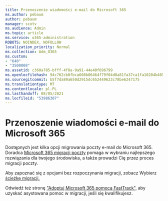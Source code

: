 ```yaml
---
title: Przenoszenie wiadomości e-mail do Microsoft 365
ms.author: pebaum
author: pebaum
manager: scotv
ms.audience: Admin
ms.topic: article
ms.service: o365-administration
ROBOTS: NOINDEX, NOFOLLOW
localization_priority: Normal
ms.collection: Adm_O365
ms.custom:
- "640"
- "3500008"
ms.assetid: c360a785-bfff-4f8a-9a91-44e40f696799
ms.openlocfilehash: 94c762cb8fbca608b06464f79f04d0a81fa37ca1fa10204b405a18bd79f4bade
ms.sourcegitcommit: b5f7da89a650d2915dc652449623c78be6247175
ms.translationtype: MT
ms.contentlocale: pl-PL
ms.lasthandoff: 08/05/2021
ms.locfileid: "53986307"
---
```

# <a name="move-email-to-microsoft-365"></a>Przenoszenie wiadomości e-mail do Microsoft 365

Dostępnych jest kilka opcji migrowania poczty e-mail do Microsoft 365. Doradca [Microsoft 365 migracji poczty](https://aka.ms/alchemyinsight-mailmigrationadvisor) pomaga w wybraniu najlepszego rozwiązania dla twojego środowiska, a także prowadzi Cię przez proces migracji poczty.
  
Aby zapoznać się z opcjami bez rozpoczynania migracji, zobacz Wybierz [ścieżkę migracji.](https://docs.microsoft.com/Exchange/mailbox-migration/decide-on-a-migration-path)

Odwiedź też stronę ["Adoptuj Microsoft 365 pomocą FastTrack",](https://www.microsoft.com/fasttrack/microsoft-365/office-365) aby uzyskać asystowana pomoc w migracji, jeśli się kwalifikujesz.
  